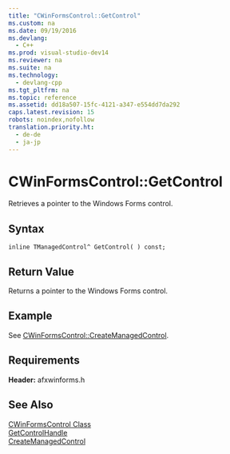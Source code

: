 ```yaml
---
title: "CWinFormsControl::GetControl"
ms.custom: na
ms.date: 09/19/2016
ms.devlang: 
  - C++
ms.prod: visual-studio-dev14
ms.reviewer: na
ms.suite: na
ms.technology: 
  - devlang-cpp
ms.tgt_pltfrm: na
ms.topic: reference
ms.assetid: dd18a507-15fc-4121-a347-e554dd7da292
caps.latest.revision: 15
robots: noindex,nofollow
translation.priority.ht: 
  - de-de
  - ja-jp
---
```

# CWinFormsControl::GetControl
Retrieves a pointer to the Windows Forms control.  
  
## Syntax  
  
```  
inline TManagedControl^ GetControl( ) const;  
```  
  
## Return Value  
 Returns a pointer to the Windows Forms control.  
  
## Example  
 See [CWinFormsControl::CreateManagedControl](../Topic/CWinFormsControl::CreateManagedControl.md).  
  
## Requirements  
 **Header:** afxwinforms.h  
  
## See Also  
 [CWinFormsControl Class](../vs140/CWinFormsControl-Class.md)   
 [GetControlHandle](../vs140/CWinFormsControl--GetControlHandle.md)   
 [CreateManagedControl](../Topic/CWinFormsControl::CreateManagedControl.md)